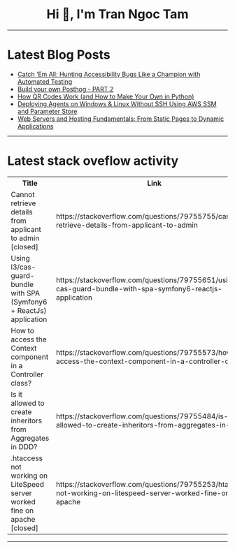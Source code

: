 <h1 align="center">Hi 👋, I'm Tran Ngoc Tam</h1>

---

# Latest Blog Posts 
<!-- BLOG-POST-LIST:START -->
- [Catch ‘Em All: Hunting Accessibility Bugs Like a Champion with Automated Testing](https://dev.to/laura-wissiak/catch-em-all-hunting-accessibility-bugs-like-a-champion-with-automated-testing-24h6)
- [Build your own Posthog - PART 2](https://dev.to/infms/build-your-own-posthog-part-2-4a3c)
- [How QR Codes Work &lpar;and How to Make Your Own in Python&rpar;](https://dev.to/devasservice/how-qr-codes-work-and-how-to-make-your-own-in-python-39f7)
- [Deploying Agents on Windows &amp; Linux Without SSH Using AWS SSM and Parameter Store](https://dev.to/durrello/deploying-agents-on-windows-linux-without-ssh-using-aws-ssm-and-parameter-store-472g)
- [Web Servers and Hosting Fundamentals: From Static Pages to Dynamic Applications](https://dev.to/naval_upadhyay/web-servers-and-hosting-fundamentals-from-static-pages-to-dynamic-applications-3347)
<!-- BLOG-POST-LIST:END -->

---

# Latest stack oveflow activity
<table>
  <tr><th>Title</th><th>Link</th></tr>
  <!-- STACKOVERFLOW:START --><tr><td>Cannot retrieve details from applicant to admin [closed]</td><td>https://stackoverflow.com/questions/79755755/cannot-retrieve-details-from-applicant-to-admin</td></tr><tr><td>Using l3/cas-guard-bundle with SPA &lpar;Symfony6 + ReactJs&rpar; application</td><td>https://stackoverflow.com/questions/79755651/using-l3-cas-guard-bundle-with-spa-symfony6-reactjs-application</td></tr><tr><td>How to access the Context component in a Controller class?</td><td>https://stackoverflow.com/questions/79755573/how-to-access-the-context-component-in-a-controller-class</td></tr><tr><td>Is it allowed to create inheritors from Aggregates in DDD?</td><td>https://stackoverflow.com/questions/79755484/is-it-allowed-to-create-inheritors-from-aggregates-in-ddd</td></tr><tr><td>.htaccess not working on LiteSpeed server worked fine on apache [closed]</td><td>https://stackoverflow.com/questions/79755253/htaccess-not-working-on-litespeed-server-worked-fine-on-apache</td></tr><!-- STACKOVERFLOW:END -->
</table>

---


